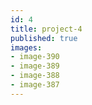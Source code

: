 ```yaml
---
id: 4
title: project-4
published: true
images:
- image-390
- image-389
- image-388
- image-387
---
```

